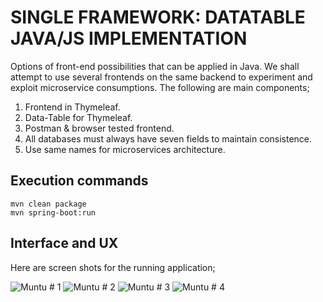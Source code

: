 # SINGLE FRAMEWORK: DATATABLE JAVA/JS IMPLEMENTATION 

Options of front-end possibilities that can be applied in Java. We shall attempt to use several frontends on the same backend to experiment and exploit microservice consumptions. The following are main components;

1. Frontend in Thymeleaf.
2. Data-Table for Thymeleaf.
3. Postman & browser tested frontend. 
4. All databases must always have seven fields to maintain consistence.
5. Use same names for microservices architecture.


## Execution commands

```
mvn clean package
mvn spring-boot:run

```

## Interface and UX
Here are screen shots for the running application;

![ Muntu # 1](https://github.com/LINOSNCHENA/JAVA-Springboot-and-Data-tables-JQuery/blob/master/pemba/page%20(1).png)
![ Muntu # 2](https://github.com/LINOSNCHENA/JAVA-Springboot-and-Data-tables-JQuery/blob/master/pemba/page%20(2).png)
![ Muntu # 3](https://github.com/LINOSNCHENA/JAVA-Springboot-and-Data-tables-JQuery/blob/master/pemba/page%20(3).png)
![ Muntu # 4](https://github.com/LINOSNCHENA/JAVA-Springboot-and-Data-tables-JQuery/blob/master/pemba/page%20(4).png)